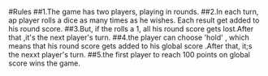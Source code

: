 #Rules
##1.The game has two players, playing in rounds.
##2.In each turn, ap player rolls a dice as many times as he wishes. Each result get added to his round score.
##3.But, if the rolls a 1, all his round score gets lost.After that ,it's the next player's turn.
##4.the player can choose 'hold' , which means that his round score gets added to his global score .After that, it;s the nexxt player's turn.
##5.the first player to reach 100 points on global score wins the game.
